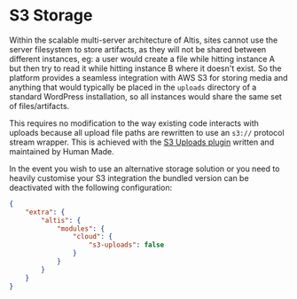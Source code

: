 # S3 Storage

Within the scalable multi-server architecture of Altis, sites cannot use the server filesystem to store artifacts, as they will not be shared between different instances, eg: a user would create a file while hitting instance A but then try to read it while hitting instance B where it doesn't exist. So the platform provides a seamless integration with AWS S3 for storing media and anything that would typically be placed in the `uploads` directory of a standard WordPress installation, so all instances would share the same set of files/artifacts.

This requires no modification to the way existing code interacts with uploads because all upload file paths are rewritten to use an `s3://` protocol stream wrapper. This is achieved with the [S3 Uploads plugin](https://github.com/humanmade/S3-Uploads) written and maintained by Human Made.

In the event you wish to use an alternative storage solution or you need to heavily customise your S3 integration the bundled version can be deactivated with the following configuration:

```json
{
    "extra": {
        "altis": {
            "modules": {
                "cloud": {
                    "s3-uploads": false
                }
            }
        }
    }
}
```
